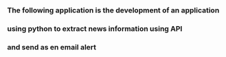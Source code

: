 ### The following application is the development of an application 
### using python to extract news information using API
### and send as en email alert